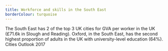 ```yaml
---
title: Workforce and skills in the South East
borderColour: turquoise
---
```

The South East has 2 of the top 3 UK cities for GVA per worker in the UK (£71.6k in Slough and Reading). Oxford, in the South East, has the second highest proportion of adults in the UK with university-level education (64%).  
Cities Outlook 2017